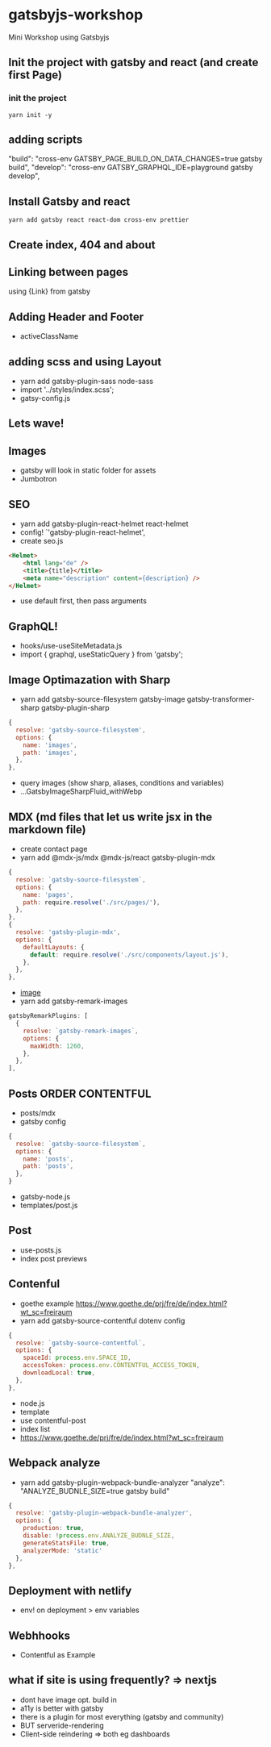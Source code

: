 # gatsbyjs-workshop
Mini Workshop using Gatsbyjs

## Init the project with gatsby and react (and create first Page)

### init the project
`yarn init -y`

## adding scripts
"build": "cross-env GATSBY_PAGE_BUILD_ON_DATA_CHANGES=true gatsby build",
"develop": "cross-env GATSBY_GRAPHQL_IDE=playground gatsby develop",

## Install Gatsby and react
`yarn add gatsby react react-dom cross-env prettier`

## Create index, 404 and about

## Linking between pages
using {Link} from gatsby

## Adding Header and Footer
- activeClassName

## adding scss and using Layout
- yarn add gatsby-plugin-sass node-sass
- import '../styles/index.scss';
- gatsy-config.js

## Lets wave!

## Images
- gatsby will look in static folder for assets
- Jumbotron

## SEO
- yarn add gatsby-plugin-react-helmet react-helmet
- config! `'gatsby-plugin-react-helmet',
- create seo.js
```html
<Helmet>
    <html lang="de" />
    <title>{title}</title>
    <meta name="description" content={description} />
</Helmet>
```
- use default first, then pass arguments

## GraphQL!
- hooks/use-useSiteMetadata.js
- import { graphql, useStaticQuery } from 'gatsby';

## Image Optimazation with Sharp
 - yarn add gatsby-source-filesystem gatsby-image gatsby-transformer-sharp gatsby-plugin-sharp
```js
{
  resolve: 'gatsby-source-filesystem',
  options: {
    name: 'images',
    path: 'images',
  },
},
```
- query images (show sharp, aliases, conditions and variables)
- ...GatsbyImageSharpFluid_withWebp

## MDX (md files that let us write jsx in the markdown file)
- create contact page
- yarn add @mdx-js/mdx @mdx-js/react gatsby-plugin-mdx
```js
{
  resolve: `gatsby-source-filesystem`,
  options: {
    name: 'pages',
    path: require.resolve('./src/pages/'),
  },
},
{
  resolve: 'gatsby-plugin-mdx',
  options: {
    defaultLayouts: {
      default: require.resolve('./src/components/layout.js'),
    },
  },
},
```
- [image](./images)
- yarn add gatsby-remark-images
```js
gatsbyRemarkPlugins: [
  {
    resolve: `gatsby-remark-images`,
    options: {
      maxWidth: 1260,
    },
  },
],
```

## Posts ORDER CONTENTFUL
- posts/mdx
- gatsby config
```js
{
  resolve: `gatsby-source-filesystem`,
  options: {
    name: 'posts',
    path: 'posts',
  },
}
```
- gatsby-node.js
- templates/post.js


## Post
- use-posts.js
- index post previews

## Contenful
- goethe example https://www.goethe.de/prj/fre/de/index.html?wt_sc=freiraum
- yarn add gatsby-source-contentful dotenv
config
```js
{
  resolve: `gatsby-source-contentful`,
  options: {
    spaceId: process.env.SPACE_ID,
    accessToken: process.env.CONTENTFUL_ACCESS_TOKEN,
    downloadLocal: true,
  },
},
```
- node.js
- template
- use contentful-post
- index list
- https://www.goethe.de/prj/fre/de/index.html?wt_sc=freiraum

## Webpack analyze
- yarn add gatsby-plugin-webpack-bundle-analyzer
"analyze": "ANALYZE_BUDNLE_SIZE=true gatsby build"
```js
{
  resolve: 'gatsby-plugin-webpack-bundle-analyzer',
  options: {
    production: true,
    disable: !process.env.ANALYZE_BUDNLE_SIZE,
    generateStatsFile: true,
    analyzerMode: 'static'
  },
},
```

## Deployment with netlify
- env! on deployment > env variables

## Webhhooks
- Contentful as Example

## what if site is using frequently? => nextjs
- dont have image opt. build in
- a11y is better with gatsby
- there is a plugin for most everything (gatsby and community)
- BUT serveride-rendering
- Client-side reindering => both eg dashboards
